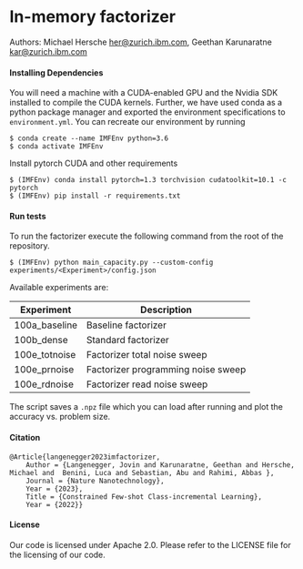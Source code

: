 # In-memory factorizer

Authors: Michael Hersche <her@zurich.ibm.com>, Geethan Karunaratne <kar@zurich.ibm.com>

#### Installing Dependencies
You will need a machine with a CUDA-enabled GPU and the Nvidia SDK installed to compile the CUDA kernels.
Further, we have used conda as a python package manager and exported the environment specifications to `environment.yml`. 
You can recreate our environment by running 

```
$ conda create --name IMFEnv python=3.6
$ conda activate IMFEnv
```
Install pytorch CUDA and other requirements
```
$ (IMFEnv) conda install pytorch=1.3 torchvision cudatoolkit=10.1 -c pytorch
$ (IMFEnv) pip install -r requirements.txt
```

#### Run tests

To run the factorizer execute the following command from the root of the repository.
```
$ (IMFEnv) python main_capacity.py --custom-config experiments/<Experiment>/config.json
```

Available experiments are:

| Experiment    | Description                         |
|---------------|-------------------------------------|
| 100a_baseline | Baseline factorizer                 |
| 100b_dense    | Standard factorizer                 |
| 100e_totnoise | Factorizer total noise sweep        |
| 100e_prnoise  | Factorizer programming noise sweep  |
| 100e_rdnoise  | Factorizer read noise sweep         |


The script saves a `.npz` file which you can load after running and plot the accuracy vs. problem size. 

#### Citation
```
@Article{langenegger2023imfactorizer,
    Author = {Langenegger, Jovin and Karunaratne, Geethan and Hersche, Michael and  Benini, Luca and Sebastian, Abu and Rahimi, Abbas },
    Journal = {Nature Nanotechnology},
    Year = {2023},
    Title = {Constrained Few-shot Class-incremental Learning},
    Year = {2022}}
```

#### License
Our code is licensed under Apache 2.0. Please refer to the LICENSE file for the licensing of our code.

